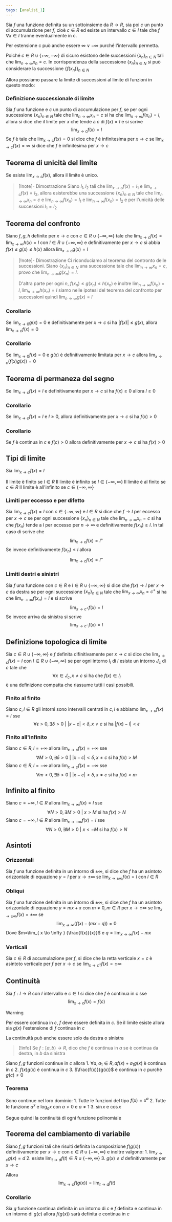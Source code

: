 ```yaml
---
tags: [analisi_1]
---
```

Sia $f$ una funzione definita su un sottoinsieme da $R\to R$, sia poi $c$ un punto di accumulazione per $f$, cioè $c\in R$ ed esiste un intervallo $c\in I$ tale che $f$ $\forall {x} \in {I}$ tranne eventualmente in c.

Per estensione c può anche essere $\infty \lor -\infty$ purché l'intervallo permetta.

Poiché $c\in R \cup\{+\infty,-\infty\}$ di sicuro esistono delle successioni $\{{x_{n}}\}_{n\in N}$ tali che $\lim_{ n \to \infty } {x_{n}}=c$. In corrispondenza della successione $\{{x_{n}}\}_{n\in N}$ si può considerare la successione $\{{f(x_{n})}\}_{n\in N}$ 

Allora possiamo passare la limite di successioni al limite di funzioni in questo modo:

### Definizione successionale di limite

Sia $f$ una funzione e $c$ un punto di accumulazione per $f$, se per ogni successione $\{{x_{n}}\}_{n\in N}$ tale che $\lim_{ n \to \infty } {x_{n}}=c$ si ha che $\lim_{ n \to \infty } {f(x_{n})}=l$, allora si dice che il limite per $x$ che tende a $c$ di $f(x)=l$ e si scrive 
$$
\lim_{ x \to c } {f(x)}=l
$$
Se $f$ è tale che $\lim_{ x \to c } {f(x)}=0$ si dice che $f$ è infinitesima per $x\to c$ 
se $\lim_{ x \to c } {f(x)}=\infty$ si dice che $f$ è infinitesima per $x\to c$

## Teorema di unicità del limite

Se esiste $\lim_{ x \to c } {f(x)}$, allora il limite è unico.

>[!note]- Dimostrazione
>Siano $l_{1},l_{2}$ tali che $\lim_{ x \to c } {f(x)}=l_{1}$ e $\lim_{ x \to c } {f(x)}=l_{2}$, allora esisterebbe una successione $\{{x_{n}}\}_{n\in N}$ tale che $\lim_{ n \to \infty } {x_{n}}=c$ e $\lim_{ n \to \infty } {f(x_{n})}=l_{1}$ e  $\lim_{ n \to \infty } {f(x_{n})}=l_{2}$ e per l'unicità delle successioni $l_{1}=l_{2}$

## Teorema del confronto

Siano $f,g,h$ definite per $x\to c$ con $c\in R\cup\{-\infty,\infty\}$ tale che $\lim_{ x \to c } {f(x)}=\lim_{ x \to \infty } {h(x)}=l$ con $l\in R\cup\{-\infty,\infty\}$ e definitivamente per $x\to c$ si abbia $f(x)\leq g(x)\leq h(x)$ allora $\lim_{ x \to c } {g(x)}=l$

>[!note]- Dimostrazione
>Ci riconduciamo al teorema del contronto delle successioni.
>Siano $\{{x_{n}}\}_{n\in N}$ una successione tale che $\lim_{ n \to \infty } {x_{n}}=c$, provo che $\lim_{ n \to \infty } {g(x_{n})}=l$.
>
>D'altra parte per ogni $n$, $f(x_{n})\leq g(x_{n})\leq h(x_{n})$ e inoltre $\lim_{ n \to \infty } {f(x_{n})}=l,\lim_{ n \to \infty } {h(x_{n})}=l$ siamo nelle ipotesi del teorema del confronto per successioni quindi $\lim_{ n \to \infty } {g(x)}=l$

### Corollario

Se $\lim_{ x \to 0 } {g(x)}=0$ e definitivamente per $x\to c$ si ha $|f(x)| \leq g(x)$, allora $\lim_{ x \to c } {f(x)}=0$

### Corollario

Se $\lim_{ x \to 0 } {f(x)}=0$ e $g(x)$ è definitivamente limitata per $x\to c$ allora $\lim_{ x \to c } {(f(x)g(x))}=0$

## Teorema di permaneza del segno

Se $\lim_{ x \to c } {f(x)}=l$ e definitivamente per $x\to c$ si ha $f(x)\geq 0$ allora $l\geq 0$

### Corollario

Se $\lim_{ x \to c } {f(x)}=l$ e $l\geq 0$, allora definitivamente per $x\to c$ si ha $f(x)>0$

### Corollario

Se $f$ è continua in $c$ e $f(c)>0$ allora definitivamente per $x\to c$ si ha $f(x)>0$

## Tipi di limite

Sia $\lim_{ x \to c } {f(x)}=l$ 

Il limite è finito se $l \in R$
Il limite è infinito se $l \in \{-\infty, \infty\}$
Il limite è al finito se $c \in R$
Il limite è all'infinito se $c \in \{-\infty,\infty\}$

### Limiti per eccesso e per difetto

Sia $\lim_{ x \to c } {f(x)}=l$  con $c \in \{-\infty,\infty\}$ e $l \in R$ si dice che $f \to l$ per eccesso per $x\to c$ se per ogni successione $\{{x_{n}}\}_{n\in N}$ tale che $\lim_{ n \to \infty } {x_{n}}=c$ si ha che $f(x_n)$ tende a $l$ per eccesso per $n\to \infty$ e definitivamente $f(x_{n})\geq l$. 
In tal caso di scrive che $$
\lim_{ x \to c } {f(x)}=l^+
$$
Se invece definitivamente $f(x_{n})\leq l$ allora $$
\lim_{ x \to c } {f(x)}=l^-
$$
### Limiti destri e sinistri

Sia $f$ una funzione con $c \in R$ e $l \in R \cup\{-\infty,\infty\}$ si dice che $f(x)\to l$ per $x\to c$ da destra se per ogni successione $\{{x_{n}}\}_{n\in N}$ tale che $\lim_{ x \to \infty } {x_{n}}=c^+$ si ha che $\lim_{ n \to \infty } {f(x_{n})}=l$ e si scrive 
$$
\lim_{ x \to c^+ } {f(x)}=l
$$
Se invece arriva da sinistra si scrive 
$$
\lim_{ x \to c^- } {f(x)}=l
$$
## Definizione topologica di limite

Sia $c \in R\cup\{-\infty,\infty\}$ e $f$ definita difinitivamente per $x\to c$ si dice che $\lim_{ x \to c } {f(x)}=l$ con $l \in R\cup\{-\infty,\infty\}$ se per ogni intorno $I_{l}$ di $l$ esiste un intorno $J_{c}$ di $c$ tale che 
$$
\forall {x} \in {J_{c}},x\neq c \text{ si ha che } f(x)\in I_{l} 
$$
è una definizione compatta che riassume tutti i casi possibili.

### Finito al finito

Siano $c,l\in R$ gli intorni sono intervalli centrati in $c,l$ e abbiamo $\lim_{ x \to c } {f(x)}=l$ sse 
$$
\forall {\epsilon} > {0},\exists {\delta} > {0} \text{ | } |x-c|<\delta,x\neq c \text{ si ha } |f(x)-l|<\epsilon  
$$
### Finito all'infinito

Siano $c\in R,l=+\infty$ allora $\lim_{ x \to c } {f(x)}=+ \infty$ sse 
$$
\forall {M} > {0},\exists {\delta} > {0} \text{ | } |x-c|<\delta,x\neq c \text{ si ha } f(x) > M
$$
Siano $c\in R,l=-\infty$ allora $\lim_{ x \to c } {f(x)}=- \infty$ sse
$$
\forall {m} < {0},\exists {\delta} > {0} \text{ | } |x-c|<\delta,x\neq c \text{ si ha } f(x) < m
$$
## Infinito al finito

Siano $c=+\infty, l\in R$ allora $\lim_{ x \to \infty } {f(x)}=l$ sse 
$$
\forall {N} > {0},\exists {M} > {0} \text{ | } x>M \text{ si ha } f(x)>N  
$$
Siano $c=-\infty, l\in R$ allora $\lim_{ x \to -\infty } {f(x)}=l$ sse 
$$
\forall {N} > {0},\exists {M} > {0} \text{ | } x<-M \text{ si ha } f(x)>N  
$$
## Asintoti 

### Orizzontali

Sia $f$ una funzione definita in un intorno di $\pm\infty$, si dice che $f$ ha un asintoto orizzontale di equazione $y=l$ per $x\to \pm\infty$ se $\lim_{ x \to \pm\infty } {f(x)}=l$ con $l\in R$

### Obliqui

Sia $f$ una funzione definita in un intorno di $\pm\infty$, si dice che $f$ ha un asintoto orizzontale di equazione $y=mx+x$ con $m\neq 0,m\in R$ per $x\to \pm\infty$ se $\lim_{ x \to \pm\infty } {f(x)}=\pm \infty$ se 
$$
\lim_{ x \to \infty } {(f(x)-(mx+q))}=0
$$
Dove $m=\lim_{ x \to \infty } {\frac{f(x)}{x}}$ e $q=\lim_{ x \to \infty } {f(x)-mx}$

### Verticali

Sia $c\in R$ di accumulazione per $f$, si dice che la retta verticale $x=c$ è asintoto verticale per $f$ per $x\to c$ se $\lim_{ x \to c^\pm } {f(x)}=\pm \infty$

## Continuità

Sia $f:I\to R$ con $I$ intervallo e $c\in I$ si dice che $f$ è continua in c sse $$
\lim_{ x \to c } {f(x)}=f(c)$$
>[!warning]
>Per essere continua in $c$, $f$ deve essere definita in $c$.
>Se il limite esiste allora sia $g(x)$ l'estensione di $f$ continua in $c$

La continuità può anche essere solo da destra o sinistra

>[!info]
>Se $f:[a,b)\to R$, dico che $f$ è continua in $a$ se è continua da destra, in $b$ da sinistra

Siano $f,g$ funzioni continue in $c$ allora
	1. $\forall {a,a_{1}} \in {R}, af(x)+a_{1}g(x)$ è continua in $c$
	2. $f(x)g(x)$ è continua in $c$
	3. $\frac{f(x)}{g(x)}$ è continua in $c$ purché $g(c)\neq 0$

### Teorema

Sono continue nel loro dominio:
	1. Tutte le funzioni del tipo $f(x)=x^a$
	2. Tutte le funzione $a^x$ e $\log_{a}x$ con $a>0$ e $a\neq 1$
	3. $\sin x$ e $\cos x$
	
Segue quindi la continuità di ogni funzione polinomiale

## Teorema del cambiamento di variabile

Siano $f,g$ funzioni tali che risulti definita la composizione $f(g(x))$ definitivamente per $x\to c$ con $c\in R\cup\{-\infty,\infty\}$ e inoltre valgono:
	1. $\lim_{ x \to c } {g(x)}=d$
	2. esiste $\lim_{ t \to d } {f(t)}\in R\cup\{-\infty,\infty\}$
	3. $g(x)\neq d$ definitivamente per $x\to c$

Allora 
$$
\lim_{ x \to c } {f(g(x))}=\lim_{ t \to d } {f(t)}
$$
### Corollario

Sia $g$ funzione continua definita in un intorno di $c$ e $f$ definita e continua in un intorno di $g(c)$ allora $f(g(x))$ sarà definita e continua in $c$

